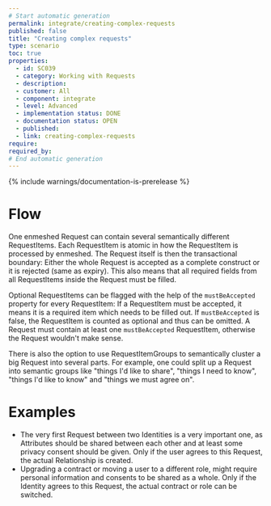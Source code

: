 ```yaml
---
# Start automatic generation
permalink: integrate/creating-complex-requests
published: false
title: "Creating complex requests"
type: scenario
toc: true
properties:
  - id: SC039
  - category: Working with Requests
  - description:
  - customer: All
  - component: integrate
  - level: Advanced
  - implementation status: DONE
  - documentation status: OPEN
  - published:
  - link: creating-complex-requests
require:
required_by:
# End automatic generation
---
```


{% include warnings/documentation-is-prerelease %}

# Flow

One enmeshed Request can contain several semantically different RequestItems. Each RequestItem is atomic in how the RequestItem is processed by enmeshed. The Request itself is then the transactional boundary: Either the whole Request is accepted as a complete construct or it is rejected (same as expiry). This also means that all required fields from all RequestItems inside the Request must be filled.

Optional RequestItems can be flagged with the help of the `mustBeAccepted` property for every RequestItem: If a RequestItem must be accepted, it means it is a required item which needs to be filled out. If `mustBeAccepted` is false, the RequestItem is counted as optional and thus can be omitted. A Request must contain at least one `mustBeAccepted` RequestItem, otherwise the Request wouldn't make sense.

There is also the option to use RequestItemGroups to semantically cluster a big Request into several parts. For example, one could split up a Request into semantic groups like "things I'd like to share", "things I need to know", "things I'd like to know" and "things we must agree on".

# Examples

- The very first Request between two Identities is a very important one, as Attributes should be shared between each other and at least some privacy consent should be given. Only if the user agrees to this Request, the actual Relationship is created.
- Upgrading a contract or moving a user to a different role, might require personal information and consents to be shared as a whole. Only if the Identity agrees to this Request, the actual contract or role can be switched.
